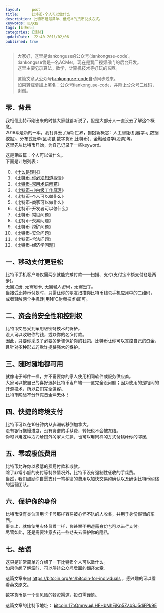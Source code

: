 ```yaml
---   
layout:     post  
title:      比特币-个人可以做什么  
description: 比特币是最简单、低成本的货币兑换方式。  
keywords: 区块链  
tags: [比特币]  
categories: [理财]  
updateDate:  22:40 2018/02/06
published: true  
---  
```

  
  
>   
> 大家好，这里是tiankonguse的公众号(tiankonguse-code)。    
> tiankonguse曾是一名ACMer，现在是鹅厂视频部门的后台开发。    
> 这里主要记录算法，数学，计算机技术等好玩的东西。   
>      
> 这篇文章从公众号[tiankonguse-code](https://mp.weixin.qq.com/s/XD3ZL6cUSDh4UCrC8eMoLw)自动同步过来。    
> 如果转载请加上署名：公众号tiankonguse-code，并附上公众号二维码，谢谢。  
>    
  

## 零、背景 

我相信比特币刚出来的时候大家就都听说了，但是大部分人一直没去了解这个概念。  
2018年是新的一年，我打算去了解新世界，拥抱新概念：人工智能(机器学习,数据挖掘)、分布式账单(区块链,数字货币,比特币)、金融经济学(股票)等。  
这里先从比特币开始，为自己记录下一些keyword。  


这是第四篇：个人可以做什么。  
下面是计划列表：  

0. 《[什么是理财](http://mp.weixin.qq.com/s/jghH-D6CC_mGEFkkNnvC3A)》
1. 《[比特币-你必须知道事情](http://mp.weixin.qq.com/s/pu8e18eC2mBQxB9z01ETjg)》  
2. 《[比特币-常用术语解释](https://mp.weixin.qq.com/s/3P9Tv6iO89p6xHpD1r_41Q)》  
3. 《[比特币-小白级工作原理](https://mp.weixin.qq.com/s/boeL6G5UVVEA3hVXiWDSWw)》  
4. 《比特币-个人可以做什么》  
5. 《比特币-商家可以做什么》  
6. 《比特币-开发者可以做什么》  
7. 《比特币-常见问题》   
8. 《比特币-交易问题》  
9. 《比特币-挖矿问题》  
10. 《比特币-安全问题》  
11. 《比特币-合法问题》  
12. 《比特币-经济学问题》 



## 一、移动支付更轻松

比特币手机客户端仅需两步就能完成付款——扫描、支付(支付宝小额支付也是两步)。  
无需注册, 无需刷卡, 无需输入密码，无需签字。  
当接受比特币付款时，只需让你的朋友扫描你比特币钱包手机应用中的二维码， 或者轻触两个手机(利用NFC射频技术)即可。  



## 二、资金的安全性和控制权

比特币交易受到军用级密码技术的保护。  
没人可以收取你的钱，或以你的名义付款。  
因此，只要你采取了必要的步骤保护你的钱包，比特币让你可以掌控自己的资金，且针对多种形式的欺诈提供强大的保护。  


## 三、随时随地都可用

就像电子邮件一样，并不需要你的家人使用相同软件或服务供应商。  
大家可以按自己的喜好选择比特币客户端——这完全没问题；因为使用的是相同的开源技术，所以它们完全兼容。  
比特币网络不分节假日全年无休！  

## 四、快捷的跨境支付

比特币可以在10分钟内从非洲转移到加拿大。  
没有银行拖慢进度，没有离谱的手续费，转帐也不会被冻结。  
你可以用这种方式给国外的家人汇款，也可以用同样的方式付钱给你的邻居。   


## 五、零或极低费用

比特币允许你以极低的费用付款和收款。  
除了非常小额的支付等特殊情况外，比特币没有强制性征收的手续费。  
当然，我们鼓励你自愿支付一笔稍高的费用以加快交易的确认以及酬谢比特币网络的运营团队。  

## 六、保护你的身份

比特币没有类似信用卡卡号那样容易被心怀不轨的人收集，并用于身份假冒的东西。  
事实上，就像使用实体货币一样，你甚至不用透露身份也可以进行支付。  
尽管如此，还是需要注意多花一些功夫去保护你的隐私。  
  
## 七、结语  


这只是非常简单的介绍了一下比特币个人可以做什么。  
如果你想了解细节，可以等待公众号后面的翻译文章。  

这篇文章来自 https://bitcoin.org/en/bitcoin-for-individuals ，感兴趣的可以看看英文原文。  

 
数字货币是一个高风险的投资渠道，投资需谨慎。  

这篇文章的比特币地址： [bitcoin:17bQmrwuqLHFHbMhEjKp5ZAbSJ5diPPk9E](bitcoin:17bQmrwuqLHFHbMhEjKp5ZAbSJ5diPPk9E)     

